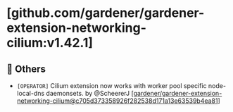 # [github.com/gardener/gardener-extension-networking-cilium:v1.42.1]

## 🏃 Others
- `[OPERATOR]` Cilium extension now works with worker pool specific node-local-dns daemonsets. by @ScheererJ [[gardener/gardener-extension-networking-cilium@c705d373358926f282538d171a13e63539b4ea81](https://github.com/gardener/gardener-extension-networking-cilium/commit/c705d373358926f282538d171a13e63539b4ea81)]
